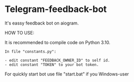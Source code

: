 # Telegram-feedback-bot
It's eassy feedback bot on aiogram.

HOW TO USE:

It is recommended to compile code on Python 3.10.

`In file "constants.py":`

    - edit constant "FEEDBACK_OWNER_ID" to self id.
    - edit constant "TOKEN" to your bot token.

For quickly start bot use file "start.bat" if you Windows-user
